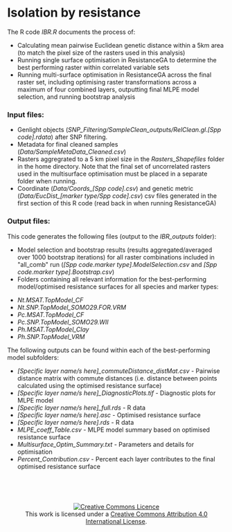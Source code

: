 # Isolation by resistance 

The R code *IBR.R* documents the process of:
* Calculating mean pairwise Euclidean genetic distance within a 5km area (to match the pixel size of the rasters used in this analysis)
* Running single surface optimisation in ResistanceGA to determine the best performing raster within correlated variable sets
* Running multi-surface optimisation in ResistanceGA across the final raster set, including optimising raster transformations across a maximum of four combined layers, outputting final MLPE model selection, and running bootstrap analysis


### Input files:
* Genlight objects (*SNP_Filtering/SampleClean_outputs/RelClean.gl.[Spp code].rdata*) after SNP filtering.
* Metadata for final cleaned samples (*Data/SampleMetaData_Cleaned.csv*)
* Rasters aggregrated to a 5 km pixel size in the *Rasters_Shapefiles* folder in the home directory. Note that the final set of uncorrelated rasters used in the multisurface optimisation must be placed in a separate folder when running.
* Coordinate (*Data/Coords_[Spp code].csv*) and genetic metric (*Data/EucDist_[marker type/Spp code].csv*) csv files generated in the first section of this R code (read back in when running ResistanceGA)


### Output files:
This code generates the following files (output to the *IBR_outputs* folder):
* Model selection and bootstrap results (results aggregated/averaged over 1000 bootstrap iterations) for all raster combinations included in "all_comb" run (*[Spp code.marker type].ModelSelection.csv* and *[Spp code.marker type].Bootstrap.csv*)
* Folders containing all relevant information for the best-performing model/optimised resistance surfaces for all species and marker types:
 - *Nt.MSAT.TopModel_CF*
 - *Nt.SNP.TopModel_SOMO29.FOR.VRM*
 - *Pc.MSAT.TopModel_CF*
 - *Pc.SNP.TopModel_SOMO29.WII*
 - *Ph.MSAT.TopModel_Clay*
 - *Ph.SNP.TopModel_VRM*
 
The following outputs can be found within each of the best-performing model subfolders:
- *[Specific layer name/s here]_commuteDistance_distMat.csv* - Pairwise distance matrix with commute distances (i.e. distance between points calculated using the optimised resistance surface)
- *[Specific layer name/s here]_DiagnosticPlots.tif* - Diagnostic plots for MLPE model
- *[Specific layer name/s here]_full.rds* - R data
- *[Specific layer name/s here].asc* - Optimised resistance surface
- *[Specific layer name/s here].rds* - R data
- *MLPE_coeff_Table.csv* - MLPE model summary based on optimised resistance surface
- *Multisurface_Optim_Summary.txt* - Parameters and details for optimisation
- *Percent_Contribution.csv* - Percent each layer contributes to the final optimised resistance surface


&nbsp;

&nbsp;

<div align="center">
<a rel="license" href="http://creativecommons.org/licenses/by/4.0/"><img alt="Creative Commons Licence" style="border-width:0" src="https://i.creativecommons.org/l/by/4.0/88x31.png" /></a><br />This work is licensed under a <a rel="license" href="http://creativecommons.org/licenses/by/4.0/">Creative Commons Attribution 4.0 International License</a>.
</div>
